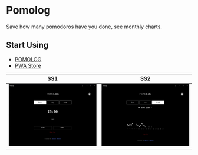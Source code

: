 # Pomolog
Save how many pomodoros have you done, see monthly charts.

## Start Using

* [POMOLOG](https://pomolog-berkinakkaya.web.app/)
* [PWA Store](https://progressiveapp.store/pwa/Pomolog)

SS1 | SS2
--- | ---
| ![Image 1][image1] | ![Image 2][image2]

[image1]: https://raw.githubusercontent.com/BerkinAKKAYA/Pomolog/master/Screenshots/SS1.jpg "Image 1"
[image2]: https://raw.githubusercontent.com/BerkinAKKAYA/Pomolog/master/Screenshots/SS2.jpg "Image 2"
